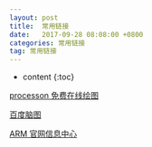```yaml
---
layout: post
title:  常用链接
date:   2017-09-28 08:08:00 +0800
categories: 常用链接
tag: 常用链接
---
```


* content
{:toc}

[processon  免费在线绘图](https://www.processon.com/)

[百度脑图](http://naotu.baidu.com/)

[ARM 官网信息中心](http://infocenter.arm.com/help/index.jsp)
